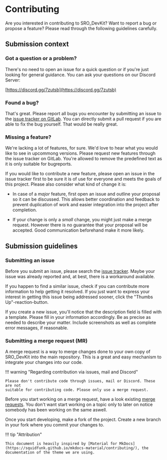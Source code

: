 # Contributing

Are you interested in contributing to SRO_DevKit? Want to report a bug or 
propose a feature? Please read through the following guidelines carefully.

## Submission context

### Got a question or a problem?

There's no need to open an issue for a quick question or if you're just 
looking for general guidance. You can ask your questions on our Discord Server:

[https://discord.gg/7zutsb](https://discord.gg/7zutsb)

### Found a bug?

That's great. Please report all bugs you encounter by submitting an issue to
the [issue tracker on GitLab](https://gitlab.com/florian0/sro_devkit/-/issues).
You can directly submit a pull request if you are able to fix the bug yourself.
That would be really great.

### Missing a feature?

We're lacking a lot of features, for sure. We'd love to hear what you would 
like to see in upcommong versions. Please request new features through the 
issue tracker on GitLab. You're allowed to remove the predefined text as it is 
only suitable for bugreports.

If you would like to contribute a new feature, please open an issue in the 
issue tracker first to be sure it is of use for everyone and meets the goals of
this project. Please also consider what kind of change it is:

* In case of a *major* feature, first open an issue and outline your proposal so
it can be discussed. This allows better coordination and feedback to prevent 
duplication of work and easier integration into the project after completion.

* If your change is only a *small* change, you might just make a merge request.
However there is no guarantee that your proposal will be accepted. Good 
communication beforehand make it more likely.

## Submission guidelines

### Submitting an issue

Before you submit an issue, please search the [issue tracker](https://gitlab.com/florian0/sro_devkit/-/issues). Maybe your issue 
was already reported and, at best, there is a workaround available.

If you happen to find a similar issue, check if you can contribute more 
information to help getting it resolved. If you just want to express your 
interest in getting this issue being addressed sooner, click the 
"Thumbs Up"-reaction-button.

If you create a new issue, you'll notice that the description field is filled 
with a template. Please fill in your information accordingly. Be as precise as
needed to describe your matter. Include screenshots as well as complete error 
messages, if reasonable.

### Submitting a merge request (MR)

A merge request is a way to merge changes done to your own copy of SRO_DevKit
into the main repository. This is a great and easy mechanism to integrate your
changes into our code.


!!! warning "Regarding contribution via issues, mail and Discord"

    Please don't contribute code through issues, mail or Discord. These are not 
    suitable for contributing code. Please only use a merge request.

    
Before you start working on a merge request, have a look existing [merge 
requests](https://gitlab.com/florian0/sro_devkit/-/merge_requests). You don't 
want start working on a topic only to later on notice somebody has been working
on the same aswell.

Once you start developing, make a fork of the project. Create a new branch in 
your fork where you commit your changes to.



!!! tip "Attribution"

    This document is heavily inspired by [Material for MkDocs](https://squidfunk.github.io/mkdocs-material/contributing/), the documentation of the theme we are using.
    

